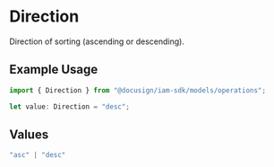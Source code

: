 # Direction

Direction of sorting (ascending or descending).

## Example Usage

```typescript
import { Direction } from "@docusign/iam-sdk/models/operations";

let value: Direction = "desc";
```

## Values

```typescript
"asc" | "desc"
```